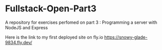 # Fullstack-Open-Part3

A repository for exercises perfomed on part 3 : Programming a server with NodeJS and Express

Here is the link to my first deployed site on fly.io
https://snowy-glade-9834.fly.dev/
